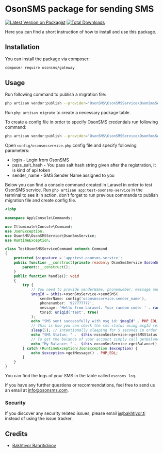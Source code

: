 # OsonSMS package for sending SMS

[![Latest Version on Packagist](https://img.shields.io/packagist/v/osonsms/gateway.svg?style=flat-square)](https://packagist.org/packages/osonsms/gateway)
[![Total Downloads](https://img.shields.io/packagist/dt/osonsms/gateway.svg?style=flat-square)](https://packagist.org/packages/osonsms/gateway)

Here you can find a short instruction of how to install and use this package.

## Installation

You can install the package via composer:

```bash
composer require osonsms/gateway
```
## Usage

Run following command to publish a migration file:
```bash
php artisan vendor:publish --provider="OsonSMS\OsonSMSService\OsonSmsServiceProvider" --tag="migrations"
```
Run ```php artisan migrate``` to create a necessary package table.
 
To create a config file in order to specify OsonSMS credentials run following command:
```bash
php artisan vendor:publish --provider="OsonSMS\OsonSMSService\OsonSmsServiceProvider" --tag="config"
```
Open ```config/osonsmsservice.php``` config file and specify following parameters:
* login - Login from OsonSMS
* pass_salt_hash  - You pass salt hash string given after the registration, it is kind of api token 
* sender_name - SMS Sender Name assigned to you

Below you can find a console command created in Laravel in order to test OsonSMS service. 
Run ```php artisan app:test-osonsms-service``` in the terminal to see it in action, 
don't forget to run previous commands to publish migration file and create config file.     
```php
<?php

namespace App\Console\Commands;

use Illuminate\Console\Command;
use JsonException;
use OsonSMS\OsonSMSService\OsonSmsService;
use RuntimeException;

class TestOsonSMSServiceCommand extends Command
{
    protected $signature = 'app:test-osonsms-service';
    public function __construct(private readonly OsonSmsService $osonSmsService) {
        parent::__construct();
    }
    public function handle(): void
    {
        try {
            // You need to provide senderName, phonenumber, message and txtId to sendSMS method in order to send SMS.
            $msgId = $this->osonSmsService->sendSMS(
                senderName: config('osonsmsservice.sender_name'),
                phonenumber: '927777777',
                message: 'Hello from Laravel. Your random code: ' . random_int(100, 1000),
                txnId: uniqid('test', true)
            );
            echo "SMS sent successfully with msg_id: $msgId" . PHP_EOL;
            // This is how you can check the sms status using msgId returned from sendSMS method.
            sleep(5); // Intentionally sleeping for 5 seconds in order to get the more accurate sms delivery status
            echo "SMS Status: " .  $this->osonSmsService->getSMSStatus($msgId) . PHP_EOL;
            // To get the balance of your account simply call getBalance() method
            echo "My Balance: " .  $this->osonSmsService->getBalance() . PHP_EOL;
        } catch (RuntimeException|JsonException $exception) {
            echo $exception->getMessage() . PHP_EOL;
        }
    }
}

``` 

You can find the logs of your SMS in the table called ```osonsms_log```.

If you have any further questions or recommendations, feel free to send us an email at info@osonsms.com. 

### Security

If you discover any security related issues, please email i@bakhtiyor.tj instead of using the issue tracker.

## Credits
- [Bakhtiyor Bahritidinov](https://github.com/osonsms)
